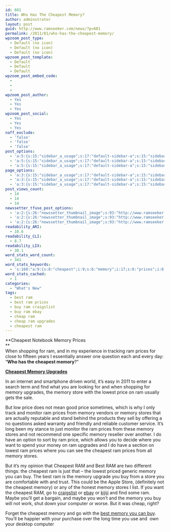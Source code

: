```yaml
---
id: 601
title: Who Has The Cheapest Memory?
author: adminstrator
layout: post
guid: http://www.ramseeker.com/news/?p=601
permalink: /2011/01/who-has-the-cheapest-memory/
wpzoom_post_type:
  - Default (no icon)
  - Default (no icon)
  - Default (no icon)
wpzoom_post_template:
  - Default
  - Default
  - Default
wpzoom_post_embed_code:
  - 
  - 
  - 
wpzoom_post_author:
  - Yes
  - Yes
  - Yes
wpzoom_post_social:
  - Yes
  - Yes
  - Yes
naff_exclude:
  - 'false'
  - 'false'
  - 'false'
post_options:
  - 'a:5:{s:15:"sidebar_a_usage";s:17:"default-sidebar-a";s:15:"sidebar_b_usage";s:17:"default-sidebar-b";s:9:"hwa_usage";s:17:"default-headerbar";s:8:"ad_above";s:0:"";s:8:"ad_below";s:0:"";}'
  - 'a:5:{s:15:"sidebar_a_usage";s:17:"default-sidebar-a";s:15:"sidebar_b_usage";s:17:"default-sidebar-b";s:9:"hwa_usage";s:17:"default-headerbar";s:8:"ad_above";s:0:"";s:8:"ad_below";s:0:"";}'
  - 'a:5:{s:15:"sidebar_a_usage";s:17:"default-sidebar-a";s:15:"sidebar_b_usage";s:17:"default-sidebar-b";s:9:"hwa_usage";s:17:"default-headerbar";s:8:"ad_above";s:0:"";s:8:"ad_below";s:0:"";}'
page_options:
  - 'a:3:{s:15:"sidebar_a_usage";s:17:"default-sidebar-a";s:15:"sidebar_b_usage";s:17:"default-sidebar-b";s:9:"hwa_usage";s:17:"default-headerbar";}'
  - 'a:3:{s:15:"sidebar_a_usage";s:17:"default-sidebar-a";s:15:"sidebar_b_usage";s:17:"default-sidebar-b";s:9:"hwa_usage";s:17:"default-headerbar";}'
  - 'a:3:{s:15:"sidebar_a_usage";s:17:"default-sidebar-a";s:15:"sidebar_b_usage";s:17:"default-sidebar-b";s:9:"hwa_usage";s:17:"default-headerbar";}'
post_views_count:
  - 14
  - 14
  - 14
newssetter_tfuse_post_options:
  - 'a:2:{s:26:"newssetter_thumbnail_image";s:93:"http://www.ramseeker.com/wp-content/uploads/2011/01/Screen-shot-2011-03-25-at-12.28.37-PM.png";s:24:"newssetter_disable_image";s:4:"true";}'
  - 'a:2:{s:26:"newssetter_thumbnail_image";s:93:"http://www.ramseeker.com/wp-content/uploads/2011/01/Screen-shot-2011-03-25-at-12.28.37-PM.png";s:24:"newssetter_disable_image";s:4:"true";}'
  - 'a:2:{s:26:"newssetter_thumbnail_image";s:93:"http://www.ramseeker.com/wp-content/uploads/2011/01/Screen-shot-2011-03-25-at-12.28.37-PM.png";s:24:"newssetter_disable_image";s:4:"true";}'
readability_ARI:
  - 10.6
readability_CLI:
  - 8.7
readability_LIX:
  - 30.1
word_stats_word_count:
  - 341
word_stats_keywords:
  - 's:160:"a:9:{s:8:"cheapest";i:9;s:6:"memory";i:17;s:6:"prices";i:6;s:8:"upgrades";i:3;s:5:"store";i:3;s:6:"lowest";i:3;s:5:"price";i:4;s:6:"stores";i:4;s:4:"best";i:3;}";'
word_stats_cached:
  - 1
categories:
  - "What's New"
tags:
  - best ram
  - best ram prices
  - buy ram craigslist
  - buy ram ebay
  - cheap ram
  - cheap ram upgrades
  - cheapest ram
---
```

**Cheapest Notebook Memory Prices  
**  
When shopping for ram, and in my experience in tracking ram prices for close to fifteen years I essentially answer one question each and every day: &#8220;**Who has the cheapest memory**?&#8221;

**[Cheapest Memory Upgrades][1]**

In an internet and smartphone driven world, it&#8217;s easy in 2011 to enter a search term and find what you are looking for and when shopping for memory upgrades, the memory store with the lowest price on ram usually gets the sale.

But low price does not mean good price sometimes, which is why I only track and monitor ram prices from memory vendors or memory stores that are actually reputable and stand behind the products they sell by offering a no questions asked warranty and friendly and reliable customer service. It&#8217;s long been my stance to just monitor the ram prices from these memory stores and not recommend one specific memory reseller over another. I do have an option to sort by ram price, which allows you to decide where you want to spend your money on ram upgrades and I do have a section on lowest ram prices where you can see the cheapest ram prices from all memory stores.

But it&#8217;s my opinion that Cheapest RAM and Best RAM are two different things: the cheapest ram is just that &#8211; the lowest priced generic memory you can buy. The best ram is the memory upgrade you buy from a store you are comfortable with and trust. This could be the Apple Store, (definitely not the cheapest memory) or any of the honest memory stores I list. If you want the cheapest RAM, go to [craigslist][2] or [ebay][3] or [kijiji][4] and find some ram. Maybe you&#8217;ll get a bargain, and maybe you won&#8217;t and the memory you buy will not work, shut down your computer or worse. But it was cheap, right?

Forget the cheapest memory and go with the [best memory you can buy][5]. You&#8217;ll be happier with your purchase over the long time you use and  own your desktop computer

 [1]: http://www.amazon.com/gp/product/B003VNKNF0/ref=as_li_ss_tl?ie=UTF8&tag=ramseeker-20&linkCode=as2&camp=1789&creative=390957&creativeASIN=B003VNKNF0
 [2]: http://www.craigslist.com
 [3]: http://www.ebay.com
 [4]: http://www.kijiji.com
 [5]: http://www.ramseeker.com "best memory you can buy"